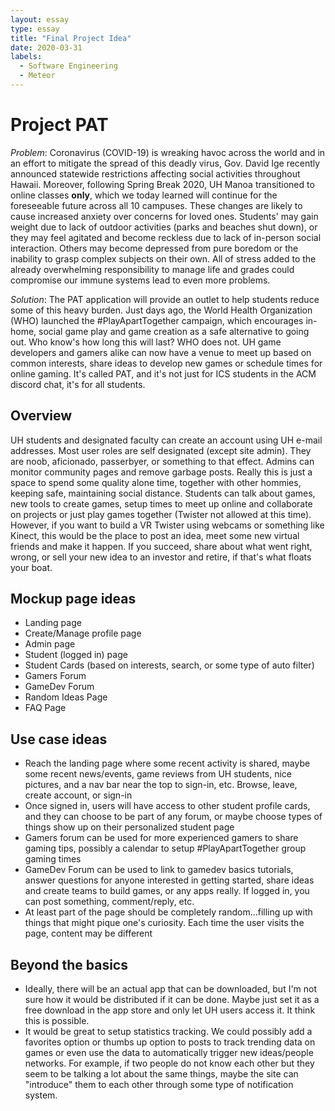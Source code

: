 ```yaml
---
layout: essay
type: essay
title: "Final Project Idea"
date: 2020-03-31
labels:
  - Software Engineering
  - Meteor
---
```


# Project PAT

_Problem_: Coronavirus (COVID-19) is wreaking havoc across the world and in an effort to mitigate the spread of this deadly virus, Gov. David Ige recently announced statewide restrictions affecting social activities throughout Hawaii. Moreover, following Spring Break 2020, UH Manoa transitioned to online classes __only__, which we today learned will continue for the foreseeable future across all 10 campuses. These changes are likely to cause increased anxiety over concerns for loved ones. Students' may gain weight due to lack of outdoor activities (parks and beaches shut down), or they may feel agitated and become reckless due to lack of in-person social interaction. Others may become depressed from pure boredom or the inability to grasp complex subjects on their own. All of stress added to the already overwhelming responsibility to manage life and grades could compromise our immune systems lead to even more problems.  

_Solution_: The PAT application will provide an outlet to help students reduce some of this heavy burden. Just days ago, the World Health Organization (WHO) launched the #PlayApartTogether campaign, which encourages in-home, social game play and game creation as a safe alternative to going out. Who know's how long this will last? WHO does not. UH game developers and gamers alike can now have a venue to meet up based on common interests, share ideas to develop new games or schedule times for online gaming. It's called PAT, and it's not just for ICS students in the ACM discord chat, it's for all students.

## Overview

UH students and designated faculty can create an account using UH e-mail addresses. Most user roles are self designated (except site admin). They are noob, aficionado, passerbyer, or something to that effect. Admins can monitor community pages and remove garbage posts. Really this is just a space to spend some quality alone time, together with other hommies, keeping safe, maintaining social distance. Students can talk about games, new tools to create games, setup times to meet up online and collaborate on projects or just play games together (Twister not allowed at this time). However, if you want to build a VR Twister using webcams or something like Kinect, this would be the place to post an idea, meet some new virtual friends and make it happen. If you succeed, share about what went right, wrong, or sell your new idea to an investor and retire, if that's what floats your boat. 

## Mockup page ideas
<ul>
  <li>Landing page</li>
  <li>Create/Manage profile page</li>
  <li>Admin page</li>
  <li>Student (logged in) page</li>
  <li>Student Cards (based on interests, search, or some type of auto filter)</li>
  <li>Gamers Forum</li>
  <li>GameDev Forum</li>
  <li>Random Ideas Page</li>
  <li>FAQ Page</li>
</ul>

## Use case ideas

<ul>
  <li>Reach the landing page where some recent activity is shared, maybe some recent news/events, game reviews from UH students, nice pictures, and a nav bar near the top to sign-in, etc. Browse, leave, create account, or sign-in</li>
  <li>Once signed in, users will have access to other student profile cards, and they can choose to be part of any forum, or maybe choose types of things show up on their personalized student page</li>
  <li>Gamers forum can be used for more experienced gamers to share gaming tips, possibly a calendar to setup #PlayApartTogether group gaming times</li>
  <li>GameDev Forum can be used to link to gamedev basics tutorials, answer questions for anyone interested in getting started, share ideas and create teams to build games, or any apps really. If logged in, you can post something, comment/reply, etc.</li>
  <li>At least part of the page should be completely random...filling up with things that might pique one's curiosity. Each time the user visits the page, content may be different</li>
</ul>

## Beyond the basics
<ul>
<li>Ideally, there will be an actual app that can be downloaded, but I'm not sure how it would be distributed if it can be done. Maybe just set it as a free download in the app store and only let UH users access it. It think this is possible.</li>
<li>It would be great to setup statistics tracking. We could possibly add a favorites option or thumbs up option to posts to track trending data on games or even use the data to automatically trigger new ideas/people networks. For example, if two people do not know each other but they seem to be talking a lot about the same things, maybe the site can "introduce" them to each other through some type of notification system.</li>
</ul>